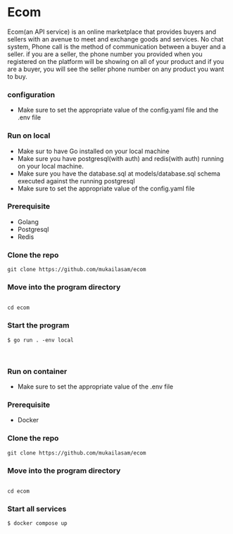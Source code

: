 # Ecom

Ecom(an API service) is an online marketplace that provides buyers and sellers with an avenue to meet and exchange goods and services. No chat system, Phone call is the method of communication between a buyer and a seller. if you are a seller, the phone number you provided when you registered on the platform will be showing on all of your product and if you are a buyer, you will see the seller phone number on any product you want to buy.

### configuration

- Make sure to set the appropriate value of the config.yaml file and the .env file

### Run on local

- Make sur to have Go installed on your local machine
- Make sure you have postgresql(with auth) and redis(with auth) running on your local machine.
- Make sure you have the database.sql at models/database.sql schema executed against the running postgresql
- Make sure to set the appropriate value of the config.yaml file

### Prerequisite

- Golang
- Postgresql
- Redis

### Clone the repo

```
git clone https://github.com/mukailasam/ecom

```

### Move into the program directory

```

cd ecom

```

### Start the program

```
$ go run . -env local

```

</br>

### Run on container

- Make sure to set the appropriate value of the .env file

### Prerequisite

- Docker

### Clone the repo

```
git clone https://github.com/mukailasam/ecom

```

### Move into the program directory

```

cd ecom

```

### Start all services

```
$ docker compose up

```
